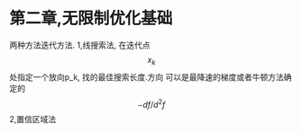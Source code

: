# 第二章,无限制优化基础
两种方法迭代方法.
1,线搜索法, 在迭代点 $$ x_k $$ 处指定一个放向p_k, 找的最佳搜索长度.方向 可以是最降速的梯度或者牛顿方法确定的 $$ -df/d^2f $$
2,置信区域法
